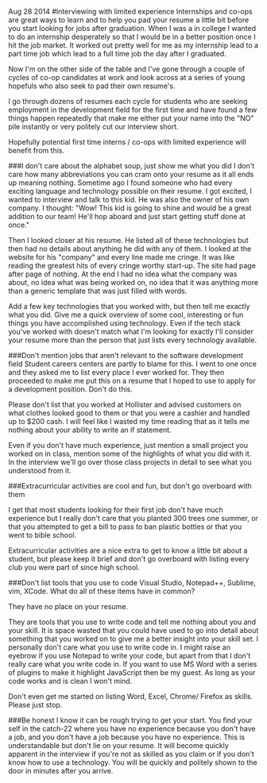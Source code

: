 Aug 28 2014
#Interviewing with limited experience
Internships and co-ops are great ways to learn and to help you pad your resume a little bit before you start looking for jobs after graduation. When I was a in college I wanted to do an internship desperately so that I would be in a better position once I hit the job market. It worked out pretty well for me as my internship lead to a part time job which lead to a full time job the day after I graduated.

Now I'm on the other side of the table and I've gone through a couple of cycles of co-op candidates at work and look across at a series of young hopefuls who also seek to pad their own resume's. 

I go through dozens of resumes each cycle for students who are seeking employment in the development field for the first time and have found a few things happen repeatedly that make me either put your name into the "NO" pile instantly or very politely cut our interview short.

Hopefully potential first time interns / co-ops with limited experience will benefit from this.

###I don't care about the alphabet soup, just show me what you did
I don't care how many abbreviations you can cram onto your resume as it all ends up meaning nothing. Sometime ago I found someone who had every exciting language and technology possible on their resume. I got excited, I wanted to interview and talk to this kid. He was also the owner of his own company. I thought: "Wow! This kid is going to shine and would be a great addition to our team! He'll hop aboard and just start getting stuff done at once."

Then I looked closer at his resume. He listed all of these technologies but then had no details about anything he did with any of them. I looked at the website for his "company" and every line made me cringe. It was like reading the greatest hits of every cringe worthy start-up. The site had page after page of nothing. At the end I had no idea what the company was about, no idea what was being worked on, no idea that it was anything more than a generic template that was just filled with words.

Add a few key technologies that you worked with, but then tell me exactly what you did. Give me a quick overview of some cool, interesting or fun things you have accomplished using technology. Even if the tech stack you've worked with doesn't match what I'm looking for exactly I'll consider your resume more than the person that just lists every technology available. 

###Don't mention jobs that aren't relevant to the software development field
Student careers centers are partly to blame for this. I went to one once and they asked me to list every place I ever worked for. They then proceeded to make me put this on a resume that I hoped to use to apply for a development position. Don't do this.

Please don't list that you worked at Hollister and advised customers on what clothes looked good to them or that you were a cashier and handled up to $200 cash. I will feel like I wasted my time reading that as it tells me nothing about your ability to write an if statement.

Even if you don't have much experience, just mention a small project you worked on in class, mention some of the highlights of what you did with it. In the interview we'll go over those class projects in detail to see what you understood from it.

###Extracurricular activities are cool and fun, but don't go overboard with them

I get that most students looking for their first job don't have much experience but I really don't care that you planted 300 trees one summer, or that you attempted to get a bill to pass to ban plastic bottles or that you went to bible school.

Extracurricular activities are a nice extra to get to know a little bit about a student, but please keep it brief and don't go overboard with listing every club you were part of since high school.

###Don't list tools that you use to code
Visual Studio, Notepad++, Sublime, vim, XCode. What do all of these items have in common? 

They have no place on your resume.

They are tools that you use to write code and tell me nothing about you and your skill. It is space wasted that you could have used to go into detail about something that you worked on to give me a better insight into your skill set. I personally don't care what you use to write code in. I might raise an eyebrow if you use Notepad to write your code, but apart from that I don't really care what you write code in. If you want to use MS Word with a series of plugins to make it highlight JavaScript then be my guest. As long as your code works and is clean I won't mind.

Don't even get me started on listing Word, Excel, Chrome/ Firefox as skills. Please just stop.

###Be honest
I know it can be rough trying to get your start. You find your self in the catch-22 where you have no experience because you don't have a job, and you don't have a job because you have no experience. This is understandable but don't lie on your resume. It will become quickly apparent in the interview if you're not as skilled as you claim or if you don't know how to use a technology. You will be quickly and politely shown to the door in minutes after you arrive.

